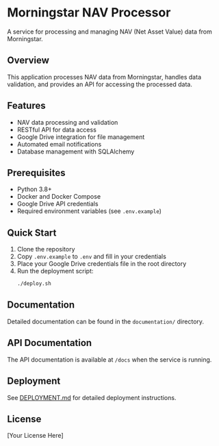 # Morningstar NAV Processor

A service for processing and managing NAV (Net Asset Value) data from Morningstar.

## Overview

This application processes NAV data from Morningstar, handles data validation, and provides an API for accessing the processed data.

## Features

- NAV data processing and validation
- RESTful API for data access
- Google Drive integration for file management
- Automated email notifications
- Database management with SQLAlchemy

## Prerequisites

- Python 3.8+
- Docker and Docker Compose
- Google Drive API credentials
- Required environment variables (see `.env.example`)

## Quick Start

1. Clone the repository
2. Copy `.env.example` to `.env` and fill in your credentials
3. Place your Google Drive credentials file in the root directory
4. Run the deployment script:
   ```bash
   ./deploy.sh
   ```

## Documentation

Detailed documentation can be found in the `documentation/` directory.

## API Documentation

The API documentation is available at `/docs` when the service is running.

## Deployment

See [DEPLOYMENT.md](DEPLOYMENT.md) for detailed deployment instructions.

## License

[Your License Here]
